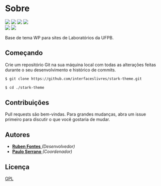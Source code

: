 # Sobre
<img src="https://badgen.net/github/watchers/interfaceslivres/stark-theme"></img>
<img src="https://badgen.net/github/stars/interfaceslivres/stark-theme"></img>
<img src="https://badgen.net/github/forks/interfaceslivres/stark-theme"></img>
<img src="https://badgen.net/github/issues/interfaceslivres/stark-theme"></img>
<br>
<img src="https://badgen.net/github/contributors/interfaceslivres/stark-theme"></img>
<img src="https://badgen.net/github/license/interfaceslivres/stark-theme"></img>
<p>Base de tema WP para sites de Laboratórios da UFPB.</p>

## Começando
Crie um repositório Git na sua máquina local com todas as alterações feitas durante o seu desenvolvimento e histórico de commits.

```bash
$ git clone https://github.com/interfaceslivres/stark-theme.git
```
```bash
$ cd ./stark-theme
```

## Contribuições
Pull requests são bem-vindas. Para grandes mudanças, abra um issue primeiro para discutir o que você gostaria de mudar.

## Autores
* <a href="https://rubenfontes.github.io">**Ruben Fontes** </a>*(Desenvolvedor)*
* <a href="http://paulohsms.com/">**Paulo Serrano** </a>*(Coordenador)*

## Licença
[GPL](https://github.com/interfaceslivres/stark-theme/blob/main/LICENSE)

